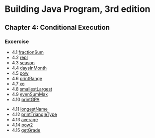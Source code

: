 # Building Java Program, 3rd edition

## Chapter 4: Conditional Execution

### Excercise
+ 4.1  [fractionSum](fractionSum.java)
+ 4.2  [repl](repl.java)
+ 4.3  [season](season.java)
+ 4.4  [daysInMonth](daysInMonth.java)
+ 4.5  [pow](pow.java)
+ 4.6  [printRange](printRange.java)
+ 4.7  [xo](xo.java)
+ 4.8  [smallestLargest](smallestLargest.java)
+ 4.9  [evenSumMax](evenSumMax.java)
+ 4.10 [printGPA](printGPA.java)
* 4.11 [longestName](longestName.java)
* 4.12 [printTriangleType](printTriangleType.java)
* 4.13 [average](average.java)
* 4.14 [pow2](pow2.java)
* 4.15 [getGrade](getGrade.java)

